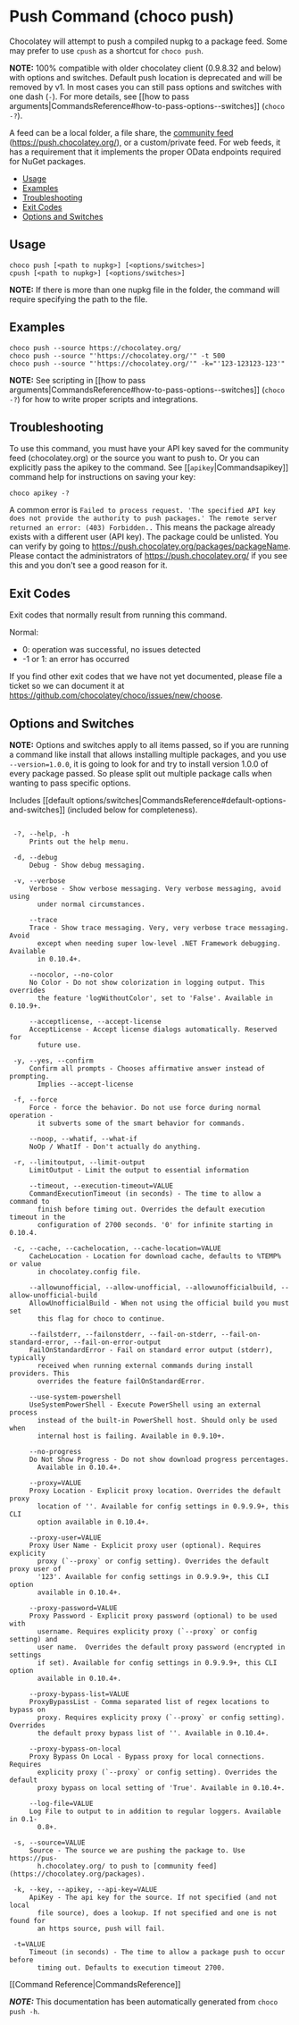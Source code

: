 ﻿<!-- This file is automatically generated based on output from https://github.com/chocolatey/choco/tree/stable/src/chocolatey/infrastructure.app/commands/ChocolateyPushCommand.cs using https://github.com/chocolatey/choco/tree/stable/GenerateDocs.ps1. Contributions are welcome at the original location(s). If the file is not found, it is not part of the open source edition of Chocolatey or the name of the file is different. -->

# Push Command (choco push)

Chocolatey will attempt to push a compiled nupkg to a package feed.
 Some may prefer to use `cpush` as a shortcut for `choco push`.

**NOTE:** 100% compatible with older chocolatey client (0.9.8.32 and below)
 with options and switches. Default push location is deprecated and
 will be removed by v1. In most cases you can still pass options and
 switches with one dash (`-`). For more details, see
 [[how to pass arguments|CommandsReference#how-to-pass-options--switches]] (`choco -?`).

A feed can be a local folder, a file share, the [community feed](https://chocolatey.org/packages)
 (https://push.chocolatey.org/), or a custom/private feed. For web
 feeds, it has a requirement that it implements the proper OData
 endpoints required for NuGet packages.

<!-- TOC -->

- [Usage](#usage)
- [Examples](#examples)
- [Troubleshooting](#troubleshooting)
- [Exit Codes](#exit-codes)
- [Options and Switches](#options-and-switches)

<!-- /TOC -->

## Usage

    choco push [<path to nupkg>] [<options/switches>]
    cpush [<path to nupkg>] [<options/switches>]

**NOTE:** If there is more than one nupkg file in the folder, the command
 will require specifying the path to the file.

## Examples

    choco push --source https://chocolatey.org/
    choco push --source "'https://chocolatey.org/'" -t 500
    choco push --source "'https://chocolatey.org/'" -k="'123-123123-123'"

**NOTE:** See scripting in [[how to pass arguments|CommandsReference#how-to-pass-options--switches]] (`choco -?`) for how to
 write proper scripts and integrations.


## Troubleshooting

To use this command, you must have your API key saved for the community
 feed (chocolatey.org) or the source you want to push to. Or you can
 explicitly pass the apikey to the command. See [[`apikey`|Commandsapikey]] command help
 for instructions on saving your key:

    choco apikey -?

A common error is `Failed to process request. 'The specified API key
 does not provide the authority to push packages.' The remote server
 returned an error: (403) Forbidden..` This means the package already
 exists with a different user (API key). The package could be unlisted.
 You can verify by going to https://push.chocolatey.org/packages/packageName.
 Please contact the administrators of https://push.chocolatey.org/ if you see this
 and you don't see a good reason for it.

## Exit Codes

Exit codes that normally result from running this command.

Normal:
 - 0: operation was successful, no issues detected
 - -1 or 1: an error has occurred

If you find other exit codes that we have not yet documented, please
 file a ticket so we can document it at
 https://github.com/chocolatey/choco/issues/new/choose.


## Options and Switches

**NOTE:** Options and switches apply to all items passed, so if you are
 running a command like install that allows installing multiple
 packages, and you use `--version=1.0.0`, it is going to look for and
 try to install version 1.0.0 of every package passed. So please split
 out multiple package calls when wanting to pass specific options.

Includes [[default options/switches|CommandsReference#default-options-and-switches]] (included below for completeness).

~~~

 -?, --help, -h
     Prints out the help menu.

 -d, --debug
     Debug - Show debug messaging.

 -v, --verbose
     Verbose - Show verbose messaging. Very verbose messaging, avoid using
       under normal circumstances.

     --trace
     Trace - Show trace messaging. Very, very verbose trace messaging. Avoid
       except when needing super low-level .NET Framework debugging. Available
       in 0.10.4+.

     --nocolor, --no-color
     No Color - Do not show colorization in logging output. This overrides
       the feature 'logWithoutColor', set to 'False'. Available in 0.10.9+.

     --acceptlicense, --accept-license
     AcceptLicense - Accept license dialogs automatically. Reserved for
       future use.

 -y, --yes, --confirm
     Confirm all prompts - Chooses affirmative answer instead of prompting.
       Implies --accept-license

 -f, --force
     Force - force the behavior. Do not use force during normal operation -
       it subverts some of the smart behavior for commands.

     --noop, --whatif, --what-if
     NoOp / WhatIf - Don't actually do anything.

 -r, --limitoutput, --limit-output
     LimitOutput - Limit the output to essential information

     --timeout, --execution-timeout=VALUE
     CommandExecutionTimeout (in seconds) - The time to allow a command to
       finish before timing out. Overrides the default execution timeout in the
       configuration of 2700 seconds. '0' for infinite starting in 0.10.4.

 -c, --cache, --cachelocation, --cache-location=VALUE
     CacheLocation - Location for download cache, defaults to %TEMP% or value
       in chocolatey.config file.

     --allowunofficial, --allow-unofficial, --allowunofficialbuild, --allow-unofficial-build
     AllowUnofficialBuild - When not using the official build you must set
       this flag for choco to continue.

     --failstderr, --failonstderr, --fail-on-stderr, --fail-on-standard-error, --fail-on-error-output
     FailOnStandardError - Fail on standard error output (stderr), typically
       received when running external commands during install providers. This
       overrides the feature failOnStandardError.

     --use-system-powershell
     UseSystemPowerShell - Execute PowerShell using an external process
       instead of the built-in PowerShell host. Should only be used when
       internal host is failing. Available in 0.9.10+.

     --no-progress
     Do Not Show Progress - Do not show download progress percentages.
       Available in 0.10.4+.

     --proxy=VALUE
     Proxy Location - Explicit proxy location. Overrides the default proxy
       location of ''. Available for config settings in 0.9.9.9+, this CLI
       option available in 0.10.4+.

     --proxy-user=VALUE
     Proxy User Name - Explicit proxy user (optional). Requires explicity
       proxy (`--proxy` or config setting). Overrides the default proxy user of
       '123'. Available for config settings in 0.9.9.9+, this CLI option
       available in 0.10.4+.

     --proxy-password=VALUE
     Proxy Password - Explicit proxy password (optional) to be used with
       username. Requires explicity proxy (`--proxy` or config setting) and
       user name.  Overrides the default proxy password (encrypted in settings
       if set). Available for config settings in 0.9.9.9+, this CLI option
       available in 0.10.4+.

     --proxy-bypass-list=VALUE
     ProxyBypassList - Comma separated list of regex locations to bypass on
       proxy. Requires explicity proxy (`--proxy` or config setting). Overrides
       the default proxy bypass list of ''. Available in 0.10.4+.

     --proxy-bypass-on-local
     Proxy Bypass On Local - Bypass proxy for local connections. Requires
       explicity proxy (`--proxy` or config setting). Overrides the default
       proxy bypass on local setting of 'True'. Available in 0.10.4+.

     --log-file=VALUE
     Log File to output to in addition to regular loggers. Available in 0.1-
       0.8+.

 -s, --source=VALUE
     Source - The source we are pushing the package to. Use https://pus-
       h.chocolatey.org/ to push to [community feed](https://chocolatey.org/packages).

 -k, --key, --apikey, --api-key=VALUE
     ApiKey - The api key for the source. If not specified (and not local
       file source), does a lookup. If not specified and one is not found for
       an https source, push will fail.

 -t=VALUE
     Timeout (in seconds) - The time to allow a package push to occur before
       timing out. Defaults to execution timeout 2700.

~~~

[[Command Reference|CommandsReference]]


***NOTE:*** This documentation has been automatically generated from `choco push -h`.

